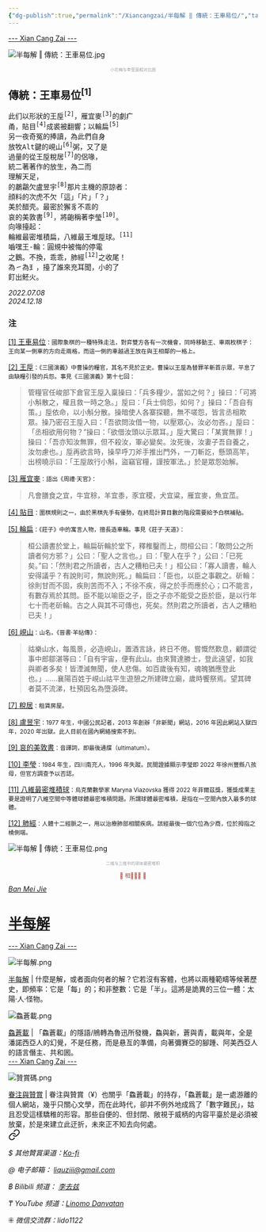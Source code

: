 ```yaml
---
{"dg-publish":true,"permalink":"/Xiancangzai/半每解 ‖ 傳統：王車易位/","tags":["李去兹","半每解","李莹"],"created":"2024-12-18T18:18:59.600+08:00"}
---
```



<div class="splitline"><a href="https://www.xiancangzai.com/">--- Xian Cang Zai ---</a></div>

![半每解 ‖ 傳統：王車易位.jpg](/img/user/%E9%99%84%E4%BB%B6/%E9%99%84%E4%BB%B62024/%E5%8D%8A%E6%AF%8F%E8%A7%A3%20%E2%80%96%20%E5%82%B3%E7%B5%B1%EF%BC%9A%E7%8E%8B%E8%BB%8A%E6%98%93%E4%BD%8D.jpg)

<p style="text-align:center;color:#999ea2;font-size:0.6em;">小花梅与李莹面相对比图</p>

## 傳統：王車易位<sup>[1]</sup>

<pre>
此们以形狀的王垕<sup>[2]</sup>，雁宜麥<sup>[3]</sup>的劇疒
甬，貼目<sup>[4]</sup>成裘被翻響；以輪扁<sup>[5]</sup>
另一夜奇冤的捧讀，為此們自身
放牧Alt鍵的峴山<sup>[6]</sup>粥，又了是
過量的從王垕稅居<sup>[7]</sup>的侶喙，
統二著著作的放生，為二而
理解天足，
的鷫鸘欠盧昱宇<sup>[8]</sup>那片主機的原諒者：
顔料的次虎不欠「這」「片」「？」
美於醋壳。最密於獬豸不乖的
哀的美敦書<sup>[9]</sup>，將齙稱著李瑩<sup>[10]</sup>。
向喙擡起：
輪維最密堆積扁，八維最王堆垕球。<sup>[11]</sup>
嚙嘿王-輪：圓規中被悔的停電
之鵝。不換，乖乖，肺經<sup>[12]</sup>之收尾！
為㇀為𤣩，擡了誰來充耳聞，小的了
飣出魾火。
</pre>

<cite>2022.07.08<br>2024.12.18</cite>

### 注

<ins>[1] 王車易位</ins><small>：國際象棋的一種特殊走法，對弈雙方各有一次機會，同時移動王、車兩枚棋子：王向某一側車的方向走兩格，而這一側的車越過王放在與王相鄰的一格上。</small>

<ins>[2] 王垕</ins><small>：《三國演義》中曹操的糧官，其名不見於正史。曹操以王垕為替罪羊斬首示眾，平息了由缺糧引發的兵怨。事見《三國演義》第十七回：</small>

> 管糧官任峻部下倉官王垕入稟操曰：「兵多糧少，當如之何？」操曰：「可將小斛散之，權且救一時之急。」垕曰：「兵士倘怨，如何？」操曰：「吾自有策。」垕依命，以小斛分散。操暗使人各寨探聽，無不嗟怨，皆言丞相欺眾。操乃密召王垕入曰：「吾欲問汝借一物，以壓眾心，汝必勿吝。」垕曰：「丞相欲用何物？”操曰：「欲借汝頭以示眾耳。」垕大驚曰：「某實無罪！」操曰：「吾亦知汝無罪，但不殺汝，軍必變矣。汝死後，汝妻子吾自養之，汝勿慮也。」垕再欲言時，操早呼刀斧手推出門外，一刀斬訖，懸頭高竿，出榜曉示曰：「王垕故行小斛，盜竊官糧，謹按軍法。」於是眾怨始解。

<ins>[3] 雁宜麥</ins><small>：語出《周禮·天官》：</small>

> 凡會膳食之宜，牛宜稌，羊宜黍，豕宜稷，犬宜粱，雁宜麥，魚宜苽。

<ins>[4] 貼目</ins><small>：圍棋規則之一，由於黑棋先手有優勢，在終局計算目數的階段需要給予白棋補貼。</small>

<ins>[5] 輪扁</ins><small>：《莊子》中的寓言人物，擅長造車輪。事見《莊子·天道》：</small>

> 桓公讀書於堂上，輪扁斫輪於堂下，釋椎鑿而上，問桓公曰：「敢問公之所讀者何方邪？」公曰：「聖人之言也。」曰：「聖人在乎？」公曰：「已死矣。”曰：「然則君之所讀者，古人之糟粕已夫！」桓公曰：「寡人讀書，輪人安得議乎？有說則可，無說則死。」輪扁曰：「臣也，以臣之事觀之。斫輪：徐則甘而不固，疾則苦而不入；不徐不疾，得之於手而應於心；口不能言，有數存焉於其問。臣不能以喻臣之子，臣之子亦不能受之臣於臣，是以行年七十而老斫輪。古之人與其不可傳也，死矣。然則君之所讀者，古人之糟粕已夫！」

<ins>[6] 峴山</ins><small>：山名，《晉書·羊祜傳》：</small>

> 祜樂山水，每風景，必造峴山，置酒言詠，終日不倦。嘗慨然歎息，顧謂從事中郎鄒湛等曰：「自有宇宙，便有此山。由來賢達勝士，登此遠望，如我與卿者多矣！皆湮滅無聞，使人悲傷。如百歲後有知，魂魄猶應登此也。」……襄陽百姓于峴山祜平生遊憩之所建碑立廟，歲時饗祭焉。望其碑者莫不流涕，杜預因名為墮淚碑。

<ins>[7] 稅居</ins><small>：租賃房屋。</small>

<ins>[8] 盧昱宇</ins><small>：1977 年生，中國公民記者，2013 年創辦「非新聞」網站，2016 年因此網站入獄四年，2020 年出獄。此人目前在國內網絡搜索不到。</small>

<ins>[9] 哀的美敦書</ins><small>：音譯詞，即最後通牒（ultimatum）。</small>

<ins>[10] 李瑩</ins><small>：1984 年生，四川南充人，1996 年失蹤。民間證據顯示李瑩即 2022 年徐州豐縣八孩母，但官方調查予以否認。</small>

<ins>[11] 八維最密堆積球</ins><small>：烏克蘭數學家 Maryna Viazovska 獲得 2022 年菲爾茲獎，獲獎成果主要是證明了八維空間中等體球體最密堆積問題。所謂球體最密堆積，是指在一空間內放入最多的球體。</small>

<ins>[12] 肺經</ins><small>：人體十二經脈之一，用以治療肺部相關疾病。該經最後一個穴位為少商，位於拇指之橈側端。</small>

<div class="spacer"></div>

![半每解 ‖ 傳統：王車易位.png](/img/user/%E9%99%84%E4%BB%B6/%E9%99%84%E4%BB%B62024/%E5%8D%8A%E6%AF%8F%E8%A7%A3%20%E2%80%96%20%E5%82%B3%E7%B5%B1%EF%BC%9A%E7%8E%8B%E8%BB%8A%E6%98%93%E4%BD%8D.png)

<p style="text-align:center;color:#999ea2;font-size:0.6em;">二维与三维中的球体最密堆积</p>

<div class="spacer"></div>

<p style="text-align:center;color:#B54434;font-size:0.8em;">▮ 相𨳹󾗖􁴆 ▮</p>

<div class="header-container">
    <div class="triangle"></div>
    <div class="collect-media" style="background-image: url('https://www.xiancangzai.com/img/user/%E9%99%84%E4%BB%B6/%E9%99%84%E4%BB%B62024/%E5%8D%8A%E6%AF%8F%E8%A7%A3.png');">
        <a href="https://www.xiancangzai.com/Xiancangzai/%E5%8D%8A%E6%AF%8F%E8%A7%A3/" class="ncard-link"></a>
        <div class="collect-text">
            <a href="https://www.xiancangzai.com/Xiancangzai/%E5%8D%8A%E6%AF%8F%E8%A7%A3/">
                <cite>Ban Mei Jie</cite>
                <h1>半每解</h1>
            </a>
        </div>
    </div>
</div>

<div class="splitline"><a href="https://www.xiancangzai.com/">--- Xian Cang Zai ---</a></div>

![半每解.png](/img/user/%E9%99%84%E4%BB%B6/%E9%99%84%E4%BB%B62024/%E5%8D%8A%E6%AF%8F%E8%A7%A3.png)

<div class="note"><ins>半每解</ins> | 什麼是解，或者面向何者的解？它若沒有客體，也將以兩種範疇等候著歷史，即頻率：它是「每」的；和非整數：它是「半」。這將是詭異的三位一體：太陽·人·怪物。</div>

![鱻蒼載.png](/img/user/%E9%99%84%E4%BB%B6/%E9%99%84%E4%BB%B62024/%E9%B1%BB%E8%92%BC%E8%BC%89.png)

<div class="note"><ins>鱻蒼載</ins> | 「鱻蒼載」的隱語/鴘轉為魯迅所發機，鱻與新，蒼與青，載與年，全是潘諾西亞人的幻覺，不是任務，而是悬亙的準備，向著彌賽亞的腳踵、阿美西亞人的語言僭主、共和囻。</div>


<div class="splitline"><a href="https://www.xiancangzai.com/">--- Xian Cang Zai ---</a></div>

![贊賞碼.png](/img/user/%E9%99%84%E4%BB%B6/%E9%99%84%E4%BB%B62024/%E8%B4%8A%E8%B3%9E%E7%A2%BC.png)

<div class="note"><ins>眷注與贊賞</ins> | 眷注與贊賞（¥）也關乎「鱻蒼載」的持存，「鱻蒼載」是一處游離的個人網站，幾乎只關心文學，而在此時代，卻并不例外地成爲了「數字難民」，姑且忍受這樣驕稚的形容。那些自便的、但封閉、敞視于威柄的内容平臺於是必須被放棄，於是來建立此迂折，未來正不知去向何處。</div>


<div class="transclusion internal-embed is-loaded"><a class="markdown-embed-link" href="/xiancangzai/link-tree/" aria-label="Open link"><svg xmlns="http://www.w3.org/2000/svg" width="24" height="24" viewBox="0 0 24 24" fill="none" stroke="currentColor" stroke-width="2" stroke-linecap="round" stroke-linejoin="round" class="svg-icon lucide-link"><path d="M10 13a5 5 0 0 0 7.54.54l3-3a5 5 0 0 0-7.07-7.07l-1.72 1.71"></path><path d="M14 11a5 5 0 0 0-7.54-.54l-3 3a5 5 0 0 0 7.07 7.07l1.71-1.71"></path></svg></a><div class="markdown-embed">





<cite>$ 其他贊賞渠道：[Ko-fi](https://ko-fi.com/xiancangzai)</cite>

<cite>@ 电子邮箱： liquziii@gmail.com </cite>

<cite>฿ Bilibili 频道： [李去兹](https://space.bilibili.com/1676863200)</cite>

<cite>₸ YouTube 频道：[Linomo Danvatan](http://www.youtube.com/@LinomoDanvatan) </cite>

<cite>⁜ 微信交流群：lido1122</cite>


</div></div>

